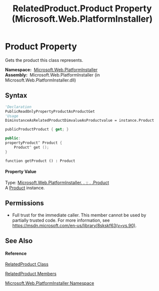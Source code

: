 ﻿---
title: RelatedProduct.Product Property  (Microsoft.Web.PlatformInstaller)
TOCTitle: Product Property
ms:assetid: P:Microsoft.Web.PlatformInstaller.RelatedProduct.Product
ms:mtpsurl: https://msdn.microsoft.com/en-us/library/microsoft.web.platforminstaller.relatedproduct.product(v=VS.90)
ms:contentKeyID: 22049579
ms.date: 05/02/2012
mtps_version: v=VS.90
f1_keywords:
- Microsoft.Web.PlatformInstaller.RelatedProduct.Product
- Microsoft.Web.PlatformInstaller.RelatedProduct.get_Product
dev_langs:
- CSharp
- JScript
- VB
- c++
api_location:
- Microsoft.Web.PlatformInstaller.dll
api_name:
- Microsoft.Web.PlatformInstaller.RelatedProduct.get_Product
- Microsoft.Web.PlatformInstaller.RelatedProduct.Product
api_type:
- Managed
topic_type:
- apiref
- kbSyntax
product_family_name: VS
ROBOTS: INDEX,FOLLOW
---

# Product Property

Gets the product this class represents.

**Namespace:**  [Microsoft.Web.PlatformInstaller](microsoft-web-platforminstaller-namespace.md)  
**Assembly:**  Microsoft.Web.PlatformInstaller (in Microsoft.Web.PlatformInstaller.dll)

## Syntax

``` vb
'Declaration
PublicReadOnlyPropertyProductAsProductGet
'Usage
DiminstanceAsRelatedProductDimvalueAsProductvalue = instance.Product
```

``` csharp
publicProductProduct { get; }
```

``` c++
public:
propertyProduct^ Product {
    Product^ get ();
}
```

``` jscript
function getProduct () : Product
```

#### Property Value

Type: [Microsoft.Web.PlatformInstaller. . :: . .Product](product-class-microsoft-web-platforminstaller.md)  
A [Product](product-class-microsoft-web-platforminstaller.md) instance.  

## Permissions

  - Full trust for the immediate caller. This member cannot be used by partially trusted code. For more information, see <https://msdn.microsoft.com/en-us/library/8skskf63(v=vs.90)>.

## See Also

#### Reference

[RelatedProduct Class](relatedproduct-class-microsoft-web-platforminstaller.md)

[RelatedProduct Members](relatedproduct-members-microsoft-web-platforminstaller.md)

[Microsoft.Web.PlatformInstaller Namespace](microsoft-web-platforminstaller-namespace.md)

